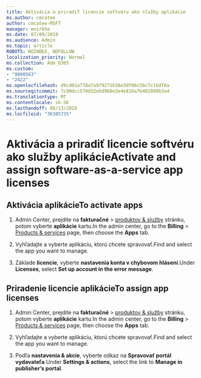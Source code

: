```yaml
---
title: Aktivácia a priradiť licencie softvéru ako služby aplikácie
ms.author: cmcatee
author: cmcatee-MSFT
manager: mnirkhe
ms.date: 07/09/2019
ms.audience: Admin
ms.topic: article
ROBOTS: NOINDEX, NOFOLLOW
localization_priority: Normal
ms.collection: Adm_O365
ms.custom:
- "9000563"
- "2422"
ms.openlocfilehash: d9cd02a778a7a979271b38e3df06c5bc7c1bdf6a
ms.sourcegitcommit: 7c90dcc570d32ebd968e3e4e816a7b482890b3a4
ms.translationtype: MT
ms.contentlocale: sk-SK
ms.lasthandoff: 08/13/2019
ms.locfileid: "36385735"
---
```

# <a name="activate-and-assign-software-as-a-service-app-licenses"></a><span data-ttu-id="3fc17-102">Aktivácia a priradiť licencie softvéru ako služby aplikácie</span><span class="sxs-lookup"><span data-stu-id="3fc17-102">Activate and assign software-as-a-service app licenses</span></span> 

## <a name="to-activate-apps"></a><span data-ttu-id="3fc17-103">Aktivácia aplikácie</span><span class="sxs-lookup"><span data-stu-id="3fc17-103">To activate apps</span></span>

1. <span data-ttu-id="3fc17-104">Admin Center, prejdite na **fakturačné** > [produktov & služby](https://go.microsoft.com/fwlink/p/?linkid=842054) stránku, potom vyberte **aplikácie** kartu.</span><span class="sxs-lookup"><span data-stu-id="3fc17-104">In the admin center, go to the **Billing** > [Products & services](https://go.microsoft.com/fwlink/p/?linkid=842054) page, then choose the **Apps** tab.</span></span>

2. <span data-ttu-id="3fc17-105">Vyhľadajte a vyberte aplikáciu, ktorú chcete spravovať.</span><span class="sxs-lookup"><span data-stu-id="3fc17-105">Find and select the app you want to manage.</span></span>

3. <span data-ttu-id="3fc17-106">Základe **licencie**, vyberte **nastavenia konta v chybovom hlásení**.</span><span class="sxs-lookup"><span data-stu-id="3fc17-106">Under **Licenses**, select **Set up account in the error message**.</span></span>  

## <a name="to-assign-app-licenses"></a><span data-ttu-id="3fc17-107">Priradenie licencie aplikácie</span><span class="sxs-lookup"><span data-stu-id="3fc17-107">To assign app licenses</span></span>

1. <span data-ttu-id="3fc17-108">Admin Center, prejdite na **fakturačné** > [produktov & služby](https://go.microsoft.com/fwlink/p/?linkid=842054) stránku, potom vyberte **aplikácie** kartu.</span><span class="sxs-lookup"><span data-stu-id="3fc17-108">In the admin center, go to the **Billing** > [Products & services](https://go.microsoft.com/fwlink/p/?linkid=842054) page, then choose the **Apps** tab.</span></span>

2. <span data-ttu-id="3fc17-109">Vyhľadajte a vyberte aplikáciu, ktorú chcete spravovať.</span><span class="sxs-lookup"><span data-stu-id="3fc17-109">Find and select the app you want to manage.</span></span>  

3. <span data-ttu-id="3fc17-110">Podľa **nastavenia & akcie**, vyberte odkaz na **Spravovať portál vydavateľa**.</span><span class="sxs-lookup"><span data-stu-id="3fc17-110">Under **Settings & actions**, select the link to **Manage in publisher’s portal**.</span></span>